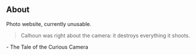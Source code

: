 ## About

Photo website, currently unusable.

> Calhoun was right about the camera: it destroys everything it shoots.

 \- The Tale of the Curious Camera
